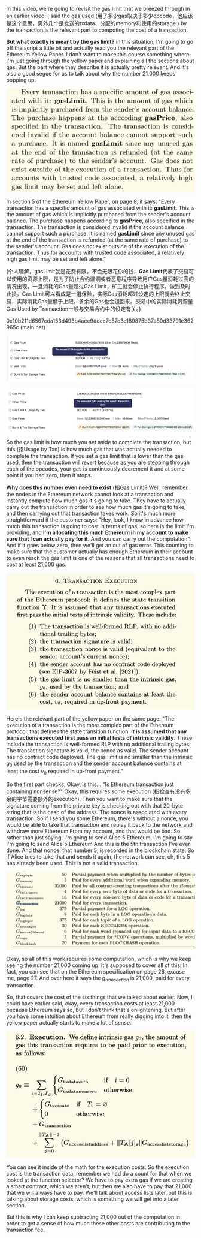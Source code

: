 In this video, we're going to revisit the gas limit that we breezed through in an earlier video. I said the gas used (用了多少gas取决于多少opcode，他应该是这个意思，另外几个是发送的txdata、分配的memory和使用的storage ) by the transaction is the relevant part to computing the cost of a transaction.

**But what exactly is meant by the gas limit?** in this situation, I'm going to go off the script a little bit and actually read you the relevant part of the Ethereum Yellow Paper. I don't want to make this course something where I'm just going through the yellow paper and explaining all the sections about gas. But the part where they describe it is actually pretty relevant. And it's also a good segue for us to talk about why the number 21,000 keeps popping up.

![](yellowpaper6.png)

In section 5 of the Ethereum Yellow Paper, on page 8, it says: "Every transaction has a specific amount of gas associated with it: **gasLimit**. This is the amount of gas which is implicitly purchased from the sender's account balance. The purchase happens according to **gasPrice**, also specified in the transaction. The transaction is considered invalid if the account balance cannot support such a purchase. It is named **gasLimit** since any unused gas at the end of the transaction is refunded (at the same rate of purchase) to the sender's account. Gas does not exist outside of the execution of the transaction. Thus for accounts with trusted code associated, a relatively high gas limit may be set and left alone."

(个人理解，gasLimit就是花费有限，不会无限花你的钱，**Gas Limit**代表了交易可以使用的资源上限，是为了防止合约漏洞或者恶意程序导致用户Gas量消耗过高的情况出现。一旦消耗的Gas量超过Gas Limit，矿工就会停止执行程序，做到及时止损。Gas Limit可以看成是一道保险，实际Gas消耗超过设定的上限就会终止交易，实际消耗Gas量低于上限，多余的Gas也会退回来。交易中的实际消耗资源量Gas Used by Transaction一般与交易合约中的设定有关。)

0x10b211d6567cda153d493b4ace9ddec7c37c3c189875b37a80d33791e362965c (main net)

![](gaslimit.png)

![](usagebytxn.png)

So the gas limit is how much you set aside to complete the transaction, but this (指Usage by Txn) is how much gas that was actually needed to complete the transaction. If you set a gas limit that is lower than the gas used, then the transaction will revert because as you are stepping through each of the opcodes, your gas is continuously decrement it and at some point if you had zero, then it stops. 

**Why does this number even need to exist** (指Gas Limit)? Well, remember, the nodes in the Ethereum network cannot look at a transaction and instantly compute how much gas it's going to take. They have to actually carry out the transaction in order to see how much gas it's going to take, and then carrying out that transaction takes work. So it's much more straightforward if the customer says: "Hey, look, I know in advance how much this transaction is going to cost in terms of gas, so here is the limit I'm providing, and **I'm allocating this much Ethereum in my account to make sure that I can actually pay for it**. And you can carry out the computation". And if it goes below zero, then we'll get an out of gas error. This counting to make sure that the customer actually has enough Ethereum in their account to even reach the gas limit is one of the reasons that all transactions need to cost at least 21,000 gas.

![](yellowpaper7.png)

Here's the relevant part of the yellow paper on the same page: "The execution of a transaction is the most complex part of the Ethereum protocol: that defines the state transition function. **It is assumed that any transactions executed first pass an initial tests of intrinsic validity**. These include the transaction is well-formed RLP with no additional trailing bytes. The transaction signature is valid, the nonce as valid. The sender account has no contract code deployed. The gas limit is no smaller than the intrinsic $g_0$ used by the transaction and the sender account balance contains at least the cost $v_0$ required in up-front payment."

So the first part checks, Okay, is this... "Is Ethereum transaction just containing nonsense?" Okay, this requires some execution (指检查有没有多余的字节需要额外的execution). Then you want to make sure that the signature coming from the private key is checking out with that 20-byte string that is the hash of the address. The nonce is associated with every transaction. So if I send you some Ethereum, there's without a nonce, you would be able to take that transaction and replay it back to the network and withdraw more Ethereum From my account, and that would be bad. So rather than just saying, I'm going to send Alice 5 Ethereum, I'm going to say I'm going to send Alice 5 Ethereum And this is the 5th transaction I've ever done. And that nonce, that number 5, is recorded in the blockchain state. So if Alice tries to take that and sends it again, the network can see, oh, this 5 has already been used. This is not a valid transaction.

![](yellowpaper8.png)

Okay, so all of this work requires some computation, which is why we keep seeing the number 21,000 coming up. It's supposed to cover all of this. In fact, you can see that on the Ethereum specification on page 28, excuse me, page 27. And over here it says the $g_{transaction}$ is 21,000, paid for every transaction. 

So, that covers the cost of the six things that we talked about earlier. Now, I could have earlier said, okay, every transaction costs at least 21,000 because Ethereum says so, but I don't think that's enlightening. But after you have some intuition about Ethereum from really digging into it, then the yellow paper actually starts to make a lot of sense. 

![](yellowpaper9.png)

You can see it inside of the math for the execution costs. So the execution cost is the transaction data, remember we had do a count for that when we looked at the function selector? We have to pay extra gas if we are creating a smart contract, which we aren't, but then we also have to pay that 21,000 that we will always have to pay. We'll talk about access lists later, but this is talking about storage costs, which is something we will get into a later section. 

But this is why I can keep subtracting 21,000 out of the computation in order to get a sense of how much these other costs are contributing to the transaction fee.